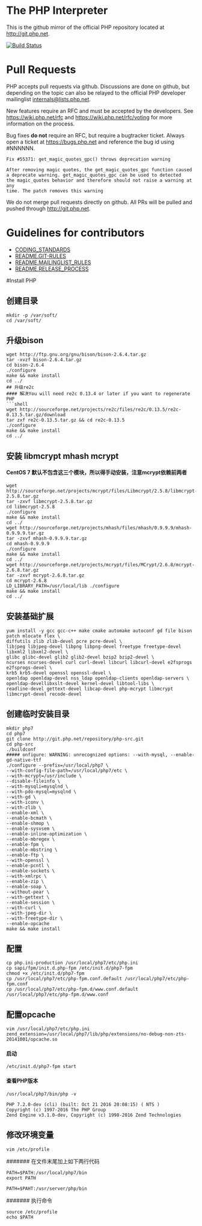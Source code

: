The PHP Interpreter
===================

This is the github mirror of the official PHP repository located at
http://git.php.net.

[![Build Status](https://secure.travis-ci.org/php/php-src.svg?branch=master)](http://travis-ci.org/php/php-src)

Pull Requests
=============
PHP accepts pull requests via github. Discussions are done on github, but
depending on the topic can also be relayed to the official PHP developer
mailinglist internals@lists.php.net.

New features require an RFC and must be accepted by the developers.
See https://wiki.php.net/rfc and https://wiki.php.net/rfc/voting for more
information on the process.

Bug fixes **do not** require an RFC, but require a bugtracker ticket. Always
open a ticket at https://bugs.php.net and reference the bug id using #NNNNNN.

    Fix #55371: get_magic_quotes_gpc() throws deprecation warning

    After removing magic quotes, the get_magic_quotes_gpc function caused
    a deprecate warning. get_magic_quotes_gpc can be used to detected
    the magic_quotes behavior and therefore should not raise a warning at any
    time. The patch removes this warning

We do not merge pull requests directly on github. All PRs will be
pulled and pushed through http://git.php.net.


Guidelines for contributors
===========================
- [CODING_STANDARDS](/CODING_STANDARDS)
- [README.GIT-RULES](/README.GIT-RULES)
- [README.MAILINGLIST_RULES](/README.MAILINGLIST_RULES)
- [README.RELEASE_PROCESS](/README.RELEASE_PROCESS)

#Install PHP

## 创建目录
```shell
mkdir -p /var/soft/
cd /var/soft/
```
## 升级bison
```shell
wget http://ftp.gnu.org/gnu/bison/bison-2.6.4.tar.gz
tar -xvzf bison-2.6.4.tar.gz 
cd bison-2.6.4
./configure
make && make install
cd ../
## 升级re2c
#### 解决You will need re2c 0.13.4 or later if you want to regenerate PHP
```shell
wget http://sourceforge.net/projects/re2c/files/re2c/0.13.5/re2c-0.13.5.tar.gz/download
tar zxf re2c-0.13.5.tar.gz && cd re2c-0.13.5
./configure
make && make install
cd ../
```

## 安装 libmcrypt mhash mcrypt
#### CentOS 7 默认不包含这三个模块，所以得手动安装，注意mcrypt依赖前两者
```shell
wget http://sourceforge.net/projects/mcrypt/files/Libmcrypt/2.5.8/libmcrypt-2.5.8.tar.gz
tar -zxvf libmcrypt-2.5.8.tar.gz
cd libmcrypt-2.5.8
./configure
make && make install
cd ../
wget http://sourceforge.net/projects/mhash/files/mhash/0.9.9.9/mhash-0.9.9.9.tar.gz
tar -zxvf mhash-0.9.9.9.tar.gz
cd mhash-0.9.9.9
./configure
make && make install
cd ../
wget http://sourceforge.net/projects/mcrypt/files/MCrypt/2.6.8/mcrypt-2.6.8.tar.gz
tar -zxvf mcrypt-2.6.8.tar.gz
cd mcrypt-2.6.8
LD_LIBRARY_PATH=/usr/local/lib ./configure
make && make install
cd ../
```

## 安装基础扩展
```shell
yum install -y gcc gcc-c++ make cmake automake autoconf gd file bison patch mlocate flex \
diffutils zlib zlib-devel pcre pcre-devel \
libjpeg libjpeg-devel libpng libpng-devel freetype freetype-devel libxml2 libxml2-devel \
glibc glibc-devel glib2 glib2-devel bzip2 bzip2-devel \
ncurses ncurses-devel curl curl-devel libcurl libcurl-devel e2fsprogs e2fsprogs-devel \
krb5 krb5-devel openssl openssl-devel \
openldap openldap-devel nss_ldap openldap-clients openldap-servers \
openldap-devellibxslt-devel kernel-devel libtool-libs \
readline-devel gettext-devel libcap-devel php-mcrypt libmcrypt libmcrypt-devel recode-devel
```

## 创建临时安装目录
```shell
mkdir php7
cd php7
git clone http://git.php.net/repository/php-src.git
cd php-src
./buildconf
##### onfigure: WARNING: unrecognized options: --with-mysql, --enable-gd-native-ttf
./configure --prefix=/usr/local/php7 \
--with-config-file-path=/usr/local/php7/etc \
--with-mcrypt=/usr/include \
--disable-fileinfo \
--with-mysqli=mysqlnd \
--with-pdo-mysql=mysqlnd \
--with-gd \
--with-iconv \
--with-zlib \
--enable-xml \
--enable-bcmath \
--enable-shmop \
--enable-sysvsem \
--enable-inline-optimization \
--enable-mbregex \
--enable-fpm \
--enable-mbstring \
--enable-ftp \
--with-openssl \
--enable-pcntl \
--enable-sockets \
--with-xmlrpc \
--enable-zip \
--enable-soap \
--without-pear \
--with-gettext \
--enable-session \
--with-curl \
--with-jpeg-dir \
--with-freetype-dir \
--enable-opcache
make && make install
```

## 配置
```shell
cp php.ini-production /usr/local/php7/etc/php.ini
cp sapi/fpm/init.d.php-fpm /etc/init.d/php7-fpm
chmod +x /etc/init.d/php7-fpm
cp /usr/local/php7/etc/php-fpm.conf.default /usr/local/php7/etc/php-fpm.conf
cp /usr/local/php7/etc/php-fpm.d/www.conf.default /usr/local/php7/etc/php-fpm.d/www.conf
```
## 配置opcache
```shell
vim /usr/local/php7/etc/php.ini
zend_extension=/usr/local/php7/lib/php/extensions/no-debug-non-zts-20141001/opcache.so
```
#### 启动
```shell
/etc/init.d/php7-fpm start
```
#### 查看PHP版本
```shell
/usr/local/php7/bin/php -v

PHP 7.2.0-dev (cli) (built: Oct 21 2016 20:08:15) ( NTS )
Copyright (c) 1997-2016 The PHP Group
Zend Engine v3.1.0-dev, Copyright (c) 1998-2016 Zend Technologies
```

## 修改环境变量
```shell
vim /etc/profile
```
####### 在文件末尾加上如下两行代码

```shell
PATH=$PATH:/usr/local/php7/bin
export PATH

PATH=$PAHT:/usr/server/php/bin 
```
 
####### 执行命令
```
source /etc/profile
echo $PATH
```
